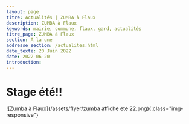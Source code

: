 ```yaml
---
layout: page
titre: Actualités | ZUMBA à Flaux
description: ZUMBA à Flaux
keywords: mairie, commune, flaux, gard, actualités
titre_page: ZUMBA à Flaux
section: À la une
addresse_section: /actualites.html
date_texte: 20 Juin 2022
date: 2022-06-20
introduction: 
---
```


# Stage été!!

![Zumba à Flaux](/assets/flyer/zumba affiche ete 22.png){:class="img-responsive"}

